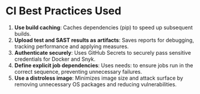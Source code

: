 # CI Best Practices Used

1. **Use build caching**: Caches dependencies (pip) to speed up subsequent builds.
2. **Upload test and SAST results as artifacts**: Saves reports for debugging, tracking performance and applying measures.
3. **Authenticate securely**: Uses GitHub Secrets to securely pass sensitive credentials for Docker and Snyk.
4. **Define explicit job dependencies**: Uses needs: to ensure jobs run in the correct sequence, preventing unnecessary failures.
5. **Use a distroless image**: Minimizes image size and attack surface by removing unnecessary OS packages and reducing vulnerabilities.

